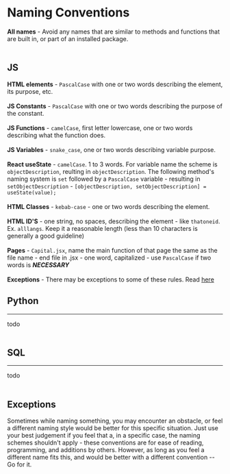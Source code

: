 # Naming Conventions
**All names** - Avoid any names that are similar to methods and functions that are built in, or part of an installed package.
</br></br>
## JS
**HTML elements** - `PascalCase` with one or two words describing the element, its purpose, etc. </br></br>
**JS Constants** - `PascalCase` with one or two words describing the purpose of the constant.</br></br>
**JS Functions** - `camelCase`, first letter lowercase, one or two words describing what the function does.</br></br>
**JS Variables** - `snake_case`, one or two words describing variable purpose.</br></br>
**React useState** - `camelCase`. 1 to 3 words. For variable name the scheme is `objectDescription`, reulting in `objectDescription`.
The following method's naming system is `set` followed by a `PascalCase` variable - resulting in `setObjectDescription` -
`[objectDescription, setObjectDescription] = useState(value);`</br></br>
**HTML Classes** - `kebab-case` - one or two words describing the element.</br></br>
**HTML ID'S** - one string, no spaces, describing the element - like `thatoneid`. Ex. `alllangs`. Keep it a reasonable length (less than 10 characters is
generally a good guideline)</br></br>
**Pages** - `Capital.jsx`, name the main function of that page the same as the file name - end file in .jsx - one word, capitalized - use `PascalCase` if two
words is ***NECESSARY***</br></br>
**Exceptions** - There may be exceptions to some of these rules. Read [here][1]
## Python
___
todo</br></br>
## SQL
___
todo</br></br>
## Exceptions
Sometimes while naming something, you may encounter an obstacle, or feel a different naming style would be better for this specific situation. Just use your best judgement if you feel that a, in a specific case, the naming schemes shouldn't apply - these conventions are for ease of reading, programming, and additions by others. However, as long as you feel a different name fits this, and would be better with a different convention -- Go for it.

[1]: #exceptions
